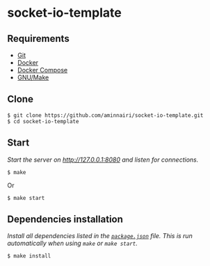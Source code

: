 # socket-io-template

## Requirements

- [Git](https://git-scm.com/)
- [Docker](https://www.docker.com/)
- [Docker Compose](https://docs.docker.com/compose/)
- [GNU/Make](https://www.gnu.org/software/make/)

## Clone

```console
$ git clone https://github.com/aminnairi/socket-io-template.git
$ cd socket-io-template
```

## Start

*Start the server on http://127.0.0.1:8080 and listen for connections.*

```console
$ make
```

Or

```console
$ make start
```

## Dependencies installation

*Install all dependencies listed in the [`package.json`](./package.json) file. This is run automatically when using `make` or `make start`.*

```console
$ make install
```
